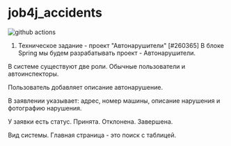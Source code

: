 # job4j_accidents 

![github actions](https://github.com/AlexeyEsipov/job4j_accidents/actions/workflows/maven.yml/badge.svg)

1. Техническое задание - проект "Автонарушители" [#260365]
   В блоке Spring мы будем разрабатывать проект - Автонарушители.

В системе существуют две роли. Обычные пользователи и автоинспекторы.

Пользователь добавляет описание автонарушение.

В заявлении указывает: адрес, номер машины, описание нарушения и фотографию нарушения.

У заявки есть статус. Принята. Отклонена. Завершена.

Вид системы. Главная страница - это поиск с таблицей.